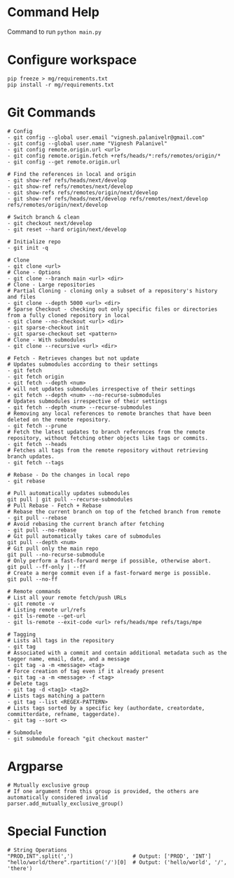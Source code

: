 # Command Help
Command to run
```python main.py```<br>

# Configure workspace
```
pip freeze > mg/requirements.txt
pip install -r mg/requirements.txt
```

# Git Commands
```
# Config
- git config --global user.email "vignesh.palanivelr@gmail.com"
- git config --global user.name "Vignesh Palanivel"
- git config remote.origin.url <url>
- git config remote.origin.fetch +refs/heads/*:refs/remotes/origin/*
- git config --get remote.origin.url

# Find the references in local and origin
- git show-ref refs/heads/next/develop
- git show-ref refs/remotes/next/develop
- git show-refs refs/remotes/origin/next/develop
- git show-ref refs/heads/next/develop refs/remotes/next/develop refs/remotes/origin/next/develop

# Switch branch & clean
- git checkout next/develop
- git reset --hard origin/next/develop

# Initialize repo
- git init -q

# Clone
- git clone <url>
# Clone - Options
- git clone --branch main <url> <dir>
# Clone - Large repositories
# Partial Cloning - cloning only a subset of a repository's history and files
- git clone --depth 5000 <url> <dir>
# Sparse Checkout - checking out only specific files or directories from a fully cloned repository in local
- git clone --no-checkout <url> <dir>
- git sparse-checkout init
- git sparse-checkout set <pattern>
# Clone - With submodules
- git clone --recursive <url> <dir>

# Fetch - Retrieves changes but not update
# Updates submodules according to their settings
- git fetch
- git fetch origin
- git fetch --depth <num>
# will not updates submodules irrespective of their settings
- git fetch --depth <num> --no-recurse-submodules
# Updates submodules irrespective of their settings
- git fetch --depth <num> --recurse-submodules
# Removing any local references to remote branches that have been deleted on the remote repository.
- git fetch --prune
# Fetch the latest updates to branch references from the remote repository, without fetching other objects like tags or commits. 
- git fetch --heads
# Fetches all tags from the remote repository without retrieving branch updates. 
- git fetch --tags

# Rebase - Do the changes in local repo
- git rebase

# Pull automatically updates submodules
git pull | git pull --recurse-submodules
# Pull Rebase - Fetch + Rebase
# Rebase the current branch on top of the fetched branch from remote
- git pull --rebase
# Avoid rebasing the current branch after fetching
- git pull --no-rebase
# Git pull automatically takes care of submodules
git pull --depth <num>
# Git pull only the main repo
git pull --no-recurse-submodule
# Only perform a fast-forward merge if possible, otherwise abort.
git pull --ff-only | --ff
# Create a merge commit even if a fast-forward merge is possible.
git pull --no-ff

# Remote commands
# List all your remote fetch/push URLs
- git remote -v
# Listing remote url/refs
- git ls-remote --get-url
- git ls-remote --exit-code <url> refs/heads/mpe refs/tags/mpe

# Tagging
# Lists all tags in the repository
- git tag
# Associated with a commit and contain additional metadata such as the tagger name, email, date, and a message
- git tag -a -m <message> <tag>
# Force creation of tag even if it already present
- git tag -a -m <message> -f <tag>
# Delete tags
- git tag -d <tag1> <tag2>
# Lists tags matching a pattern
- git tag --list <REGEX-PATTERN>
# Lists tags sorted by a specific key (authordate, creatordate, committerdate, refname, taggerdate).
- git tag --sort <>

# Submodule
- git submodule foreach "git checkout master"
```
# Argparse
```
# Mutually exclusive group
# If one argument from this group is provided, the others are automatically considered invalid
parser.add_mutually_exclusive_group()
```

# Special Function
```
# String Operations
"PROD,INT".split(',')                   # Output: ['PROD', 'INT']
"hello/world/there".rpartition('/')[0]  # Output: ('hello/world', '/', 'there')
```